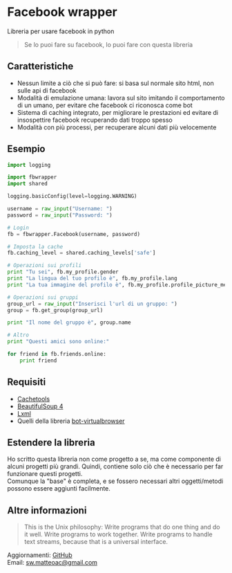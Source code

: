 # Facebook wrapper #

Libreria per usare facebook in python

> Se lo puoi fare su facebook, lo puoi fare con questa libreria


## Caratteristiche ##
 
 * Nessun limite a ciò che si può fare: si basa sul normale sito html, non sulle
   api di facebook
 * Modalità di emulazione umana: lavora sul sito imitando il comportamento di un
   umano, per evitare che facebook ci riconosca come bot
 * Sistema di caching integrato, per migliorare le prestazioni ed evitare di 
   insospettire facebook recuperando dati troppo spesso
 * Modalità con più processi, per recuperare alcuni dati più velocemente


## Esempio ##

```python
import logging

import fbwrapper
import shared

logging.basicConfig(level=logging.WARNING)

username = raw_input("Username: ")
password = raw_input("Password: ")

# Login
fb = fbwrapper.Facebook(username, password)

# Imposta la cache
fb.caching_level = shared.caching_levels['safe']

# Operazioni sui profili
print "Tu sei", fb.my_profile.gender
print "La lingua del tuo profilo è", fb.my_profile.lang
print "La tua immagine del profilo è", fb.my_profile.profile_picture_medium

# Operazioni sui gruppi
group_url = raw_input("Inserisci l'url di un gruppo: ")
group = fb.get_group(group_url)

print "Il nome del gruppo è", group.name

# Altro
print "Questi amici sono online:"

for friend in fb.friends.online:
	print friend
```

## Requisiti ##

 * [Cachetools](https://pypi.python.org/pypi/cachetools/1.0.0)
 * [BeautifulSoup 4](http://www.crummy.com/software/BeautifulSoup/#Download)
 * [Lxml](http://lxml.de/installation.html)
 * Quelli della libreria [bot-virtualbrowser](https://github.com/matteoalessiocarrara/bot-virtualbrowser)


## Estendere la libreria ##

Ho scritto questa libreria non come progetto a se, ma come componente di alcuni
progetti più grandi. Quindi, contiene solo ciò che è necessario per far funzionare
questi progetti.  
Comunque la "base" è completa, e se fossero necessari altri oggetti/metodi possono
essere aggiunti facilmente.


## Altre informazioni ##

> This is the Unix philosophy: Write programs that do one thing and do it well.
Write programs to work together. Write programs to handle text streams, because
that is a universal interface.

Aggiornamenti: [GitHub](https://github.com/matteoalessiocarrara)  
Email: sw.matteoac@gmail.com
